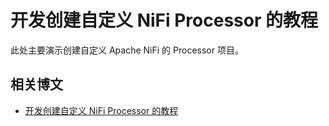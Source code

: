 # 开发创建自定义 NiFi Processor 的教程
此处主要演示创建自定义 Apache NiFi 的 Processor 项目。

## 相关博文
- [开发创建自定义 NiFi Processor 的教程](https://www.renfei.net/posts/1003465)